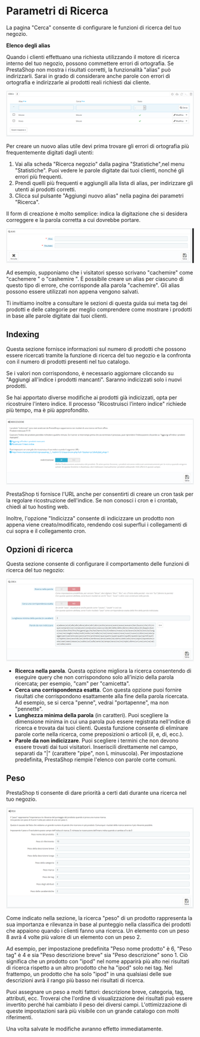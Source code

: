# Parametri di Ricerca

La pagina "Cerca" consente di configurare le funzioni di ricerca del tuo negozio.

**Elenco degli alias**

Quando i clienti effettuano una richiesta utilizzando il motore di ricerca interno del tuo negozio, possono commettere errori di ortografia. Se PrestaShop non mostra i risultati corretti, la funzionalità "alias" può indirizzarli. Sarai in grado di considerare anche parole con errori di ortografia e indirizzarle ai prodotti reali richiesti dai cliente.

![](../../../../.gitbook/assets/54267411.png)

Per creare un nuovo alias utile devi prima trovare gli errori di ortografia più frequentemente digitati dagli utenti:

1. Vai alla scheda "Ricerca negozio" dalla pagina "Statistiche",nel menu "Statistiche". Puoi vedere le parole digitate dai tuoi clienti, nonché gli errori più frequenti.
2. Prendi quelli più frequenti e aggiungili alla lista di alias, per indirizzare gli utenti ai prodotti corretti.
3. Clicca sul pulsante "Aggiungi nuovo alias" nella pagina dei parametri "Ricerca".

Il form di creazione è molto semplice: indica la digitazione che si desidera correggere e la parola corretta a cui dovrebbe portare.

![](../../../../.gitbook/assets/54267412.png)

Ad esempio, supponiamo che i visitatori spesso scrivano "cachemire" come "cachemere " o "cashemire ". È possibile creare un alias per ciascuno di questo tipo di errore, che corrisponde alla parola "cachemire". Gli alias possono essere utilizzati non appena vengono salvati.

Ti invitiamo inoltre a consultare le sezioni di questa guida sui meta tag dei prodotti e delle categorie per meglio comprendere come mostrare i prodotti in base alle parole digitate dai tuoi clienti.

## Indexing <a id="ParametridiRicerca-Indexing"></a>

Questa sezione fornisce informazioni sul numero di prodotti che possono essere ricercati tramite la funzione di ricerca del tuo negozio e la confronta con il numero di prodotti presenti nel tuo catalogo.

Se i valori non corrispondono, è necessario aggiornare cliccando su "Aggiungi all'indice i prodotti mancanti". Saranno indicizzati solo i nuovi prodotti.

Se hai apportato diverse modifiche ai prodotti già indicizzati, opta per ricostruire l'intero indice. Il processo "Ricostruisci l’intero indice" richiede più tempo, ma è più approfondito.

![](../../../../.gitbook/assets/54267413.png)

PrestaShop ti fornisce l'URL anche per consentirti di creare un cron task per la regolare ricostruzione dell'indice. Se non conosci i cron e i crontab, chiedi al tuo hosting web.

Inoltre, l'opzione "Indicizza" consente di indicizzare un prodotto non appena viene creato/modificato, rendendo così superflui i collegamenti di cui sopra e il collegamento cron.

## **Opzioni di ricerca** <a id="ParametridiRicerca-Opzionidiricerca"></a>

Questa sezione consente di configurare il comportamento delle funzioni di ricerca del tuo negozio:

![](../../../../.gitbook/assets/54267414.png)

* **Ricerca nella parola**. Questa opzione migliora la ricerca consentendo di eseguire query che non corrispondono solo all’inizio della parola ricercata; per esempio, "cam" per "camicetta".
* **Cerca una corrispondenza esatta**. Con questa opzione puoi fornire risultati che corrispondono esattamente alla fine della parola ricercata. Ad esempio, se si cerca "penne", vedrai "portapenne", ma non "pennette".
* **Lunghezza minima della parola** \(in caratteri\). Puoi scegliere la dimensione minima in cui una parola può essere registrata nell'indice di ricerca e trovata dai tuoi clienti. Questa funzione consente di eliminare parole corte nella ricerca, come preposizioni o articoli \(il, e, di, ecc.\).
* **Parole da non indicizzare**. Puoi scegliere i termini che non devono essere trovati dai tuoi visitatori. Inseriscili direttamente nel campo, separati da "\|" \(carattere "pipe", non L minuscola\). Per impostazione predefinita, PrestaShop riempie l'elenco con parole corte comuni.

## Peso <a id="ParametridiRicerca-Peso"></a>

PrestaShop ti consente di dare priorità a certi dati durante una ricerca nel tuo negozio. 

![](../../../../.gitbook/assets/54267415.png)

Come indicato nella sezione, la ricerca "peso" di un prodotto rappresenta la sua importanza e rilevanza in base al punteggio nella classifica dei prodotti che appaiono quando i clienti fanno una ricerca. Un elemento con un peso 8 avrà 4 volte più valore di un elemento con un peso 2.

Ad esempio, per impostazione predefinita "Peso nome prodotto" è 6, "Peso tag" è 4 e sia "Peso descrizione breve" sia "Peso descrizione" sono 1. Ciò significa che un prodotto con "ipod" nel nome apparirà più alto nei risultati di ricerca rispetto a un altro prodotto che ha "ipod" solo nei tag. Nel frattempo, un prodotto che ha solo "ipod" in una qualsiasi delle sue descrizioni avrà il rango più basso nei risultati di ricerca.

Puoi assegnare un peso a molti fattori: descrizione breve, categoria, tag, attributi, ecc. Troverai che l'ordine di visualizzazione dei risultati può essere invertito perché hai cambiato il peso dei diversi campi. L'ottimizzazione di queste impostazioni sarà più visibile con un grande catalogo con molti riferimenti.

Una volta salvate le modifiche avranno effetto immediatamente.

